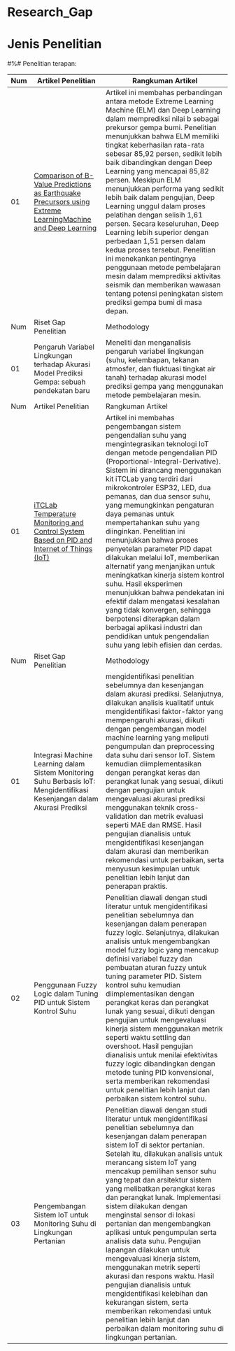 # Research_Gap

# Jenis Penelitian

#%# Penelitian terapan:

| Num  | Artikel Penelitian                                                                                                                                                    | Rangkuman Artikel                                                                |
| -----|---------------------------------------------------------------------------------------------------------------------------------------------------------------------------------|------------------------------------------------------------------------------------------|
|  01  |<a href="https://drive.google.com/file/d/1Uw2CHBe_eHYMFKYxo-it4ZcResDWcvea/view?usp=sharing">Comparison of B-Value Predictions as Earthquake Precursors using Extreme LearningMachine and Deep Learning</a>                      | Artikel ini membahas perbandingan antara metode Extreme Learning Machine (ELM) dan Deep Learning dalam memprediksi nilai b sebagai prekursor gempa bumi. Penelitian menunjukkan bahwa ELM memiliki tingkat keberhasilan rata-rata sebesar 85,92 persen, sedikit lebih baik dibandingkan dengan Deep Learning yang mencapai 85,82 persen. Meskipun ELM menunjukkan performa yang sedikit lebih baik dalam pengujian, Deep Learning unggul dalam proses pelatihan dengan selisih 1,61 persen. Secara keseluruhan, Deep Learning lebih superior dengan perbedaan 1,51 persen dalam kedua proses tersebut. Penelitian ini menekankan pentingnya penggunaan metode pembelajaran mesin dalam memprediksi aktivitas seismik dan memberikan wawasan tentang potensi peningkatan sistem prediksi gempa bumi di masa depan.|
| Num  | Riset Gap Penelitian                                                                                                                                                    | Methodology                                                                |
|  01  |<a>Pengaruh Variabel Lingkungan terhadap Akurasi Model Prediksi Gempa: sebuah pendekatan baru</a>                                          | Meneliti dan menganalisis pengaruh variabel lingkungan (suhu, kelembapan, tekanan atmosfer, dan fluktuasi tingkat air tanah) terhadap akurasi model prediksi gempa yang menggunakan metode pembelajaran mesin. |
| Num  | Artikel Penelitian                                                                                                                                                    | Rangkuman Artikel                                                                |
|  01  |<a href="https://drive.google.com/file/d/1Uw2CHBe_eHYMFKYxo-it4ZcResDWcvea/view?usp=sharing">iTCLab Temperature Monitoring and Control System Based on PID and Internet of Things (IoT)</a>                      | Artikel ini membahas pengembangan sistem pengendalian suhu yang mengintegrasikan teknologi IoT dengan metode pengendalian PID (Proportional-Integral-Derivative). Sistem ini dirancang menggunakan kit iTCLab yang terdiri dari mikrokontroler ESP32, LED, dua pemanas, dan dua sensor suhu, yang memungkinkan pengaturan daya pemanas untuk mempertahankan suhu yang diinginkan. Penelitian ini menunjukkan bahwa proses penyetelan parameter PID dapat dilakukan melalui IoT, memberikan alternatif yang menjanjikan untuk meningkatkan kinerja sistem kontrol suhu. Hasil eksperimen menunjukkan bahwa pendekatan ini efektif dalam mengatasi kesalahan yang tidak konvergen, sehingga berpotensi diterapkan dalam berbagai aplikasi industri dan pendidikan untuk pengendalian suhu yang lebih efisien dan cerdas.|
| Num  | Riset Gap Penelitian                                                                                                                                                    | Methodology                                                                |
|  01  |<a>Integrasi Machine Learning dalam Sistem Monitoring Suhu Berbasis IoT: Mengidentifikasi Kesenjangan dalam Akurasi Prediksi</a>                                          | mengidentifikasi penelitian sebelumnya dan kesenjangan dalam akurasi prediksi. Selanjutnya, dilakukan analisis kualitatif untuk mengidentifikasi faktor-faktor yang mempengaruhi akurasi, diikuti dengan pengembangan model machine learning yang meliputi pengumpulan dan preprocessing data suhu dari sensor IoT. Sistem kemudian diimplementasikan dengan perangkat keras dan perangkat lunak yang sesuai, diikuti dengan pengujian untuk mengevaluasi akurasi prediksi menggunakan teknik cross-validation dan metrik evaluasi seperti MAE dan RMSE. Hasil pengujian dianalisis untuk mengidentifikasi kesenjangan dalam akurasi dan memberikan rekomendasi untuk perbaikan, serta menyusun kesimpulan untuk penelitian lebih lanjut dan penerapan praktis. |
|  02  |<a>Penggunaan Fuzzy Logic dalam Tuning PID untuk Sistem Kontrol Suhu</a>                                          | Penelitian diawali dengan studi literatur untuk mengidentifikasi penelitian sebelumnya dan kesenjangan dalam penerapan fuzzy logic. Selanjutnya, dilakukan analisis untuk mengembangkan model fuzzy logic yang mencakup definisi variabel fuzzy dan pembuatan aturan fuzzy untuk tuning parameter PID. Sistem kontrol suhu kemudian diimplementasikan dengan perangkat keras dan perangkat lunak yang sesuai, diikuti dengan pengujian untuk mengevaluasi kinerja sistem menggunakan metrik seperti waktu settling dan overshoot. Hasil pengujian dianalisis untuk menilai efektivitas fuzzy logic dibandingkan dengan metode tuning PID konvensional, serta memberikan rekomendasi untuk penelitian lebih lanjut dan perbaikan sistem kontrol suhu. |
|  03  |<a>Pengembangan Sistem IoT untuk Monitoring Suhu di Lingkungan Pertanian</a>                                          |  Penelitian diawali dengan studi literatur untuk mengidentifikasi penelitian sebelumnya dan kesenjangan dalam penerapan sistem IoT di sektor pertanian. Setelah itu, dilakukan analisis untuk merancang sistem IoT yang mencakup pemilihan sensor suhu yang tepat dan arsitektur sistem yang melibatkan perangkat keras dan perangkat lunak. Implementasi sistem dilakukan dengan menginstal sensor di lokasi pertanian dan mengembangkan aplikasi untuk pengumpulan serta analisis data suhu. Pengujian lapangan dilakukan untuk mengevaluasi kinerja sistem, menggunakan metrik seperti akurasi dan respons waktu. Hasil pengujian dianalisis untuk mengidentifikasi kelebihan dan kekurangan sistem, serta memberikan rekomendasi untuk penelitian lebih lanjut dan perbaikan dalam monitoring suhu di lingkungan pertanian. |


<br></br>


<br>
</br>
